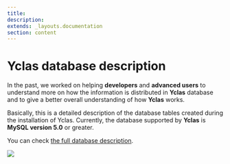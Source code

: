 ```yaml
---
title:
description:
extends: _layouts.documentation
section: content
---
```


# Yclas database description

In the past, we worked on helping **developers** and **advanced users** to understand more on how the information is distributed in **Yclas** database and to give a better overall understanding of how **Yclas** works.

Basically, this is a detailed description of the database tables created during the installation of Yclas. Currently, the database supported by **Yclas** is **MySQL version 5.0** or greater.

You can check [the full database description](https://github.com/yclas/yclas/wiki/Database-Description).

![](/assets/images/Database.png)
